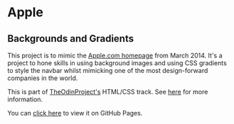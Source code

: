 # Apple

## Backgrounds and Gradients

This project is to mimic the [Apple.com homepage](http://web.archive.org/web/20140301004610/http://www.apple.com/) from March 2014. It's a project to hone skills in using background images and using CSS gradients to style the navbar whilst mimicking one of the most design-forward companies in the world.

This is part of [TheOdinProject's](http://www.theodinproject.com) HTML/CSS track. See [here](http://www.theodinproject.com/courses/html5-and-css3/lessons/building-with-backgrounds-and-gradients?ref=lc-pb) for more information.

You can [click here](https://105ron.github.io/apple/) to view it on GitHub Pages.